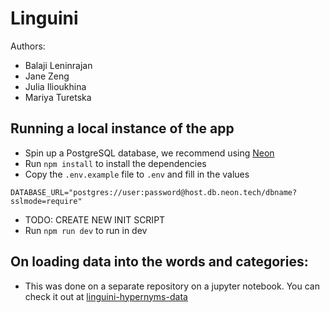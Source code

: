 # Linguini

Authors:

- Balaji Leninrajan
- Jane Zeng
- Julia Ilioukhina
- Mariya Turetska

## Running a local instance of the app

- Spin up a PostgreSQL database, we recommend using [Neon](https://neon.com/)
- Run `npm install` to install the dependencies
- Copy the `.env.example` file to `.env` and fill in the values

```env
DATABASE_URL="postgres://user:password@host.db.neon.tech/dbname?sslmode=require"
```

- TODO: CREATE NEW INIT SCRIPT
- Run `npm run dev` to run in dev

## On loading data into the words and categories:

- This was done on a separate repository on a jupyter notebook. You can check it out at
  [linguini-hypernyms-data](https://github.com/janez45/linguini-hypernyms-data)
